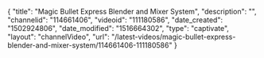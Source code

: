 {
    "title": "Magic Bullet Express Blender and Mixer System",
    "description": "",
    "channelid": "114661406",
    "videoid": "111180586",
    "date_created": "1502924806",
    "date_modified": "1516664302",
    "type": "captivate",
    "layout": "channelVideo",
    "url": "\/latest-videos\/magic-bullet-express-blender-and-mixer-system\/114661406-111180586"
}